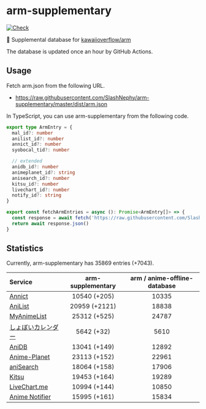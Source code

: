 # arm-supplementary

[![Check](https://github.com/SlashNephy/arm-supplementary/actions/workflows/check-node.yml/badge.svg)](https://github.com/SlashNephy/arm-supplementary/actions/workflows/check-node.yml)

💊 Supplemental database for [kawaiioverflow/arm](https://github.com/kawaiioverflow/arm)

The database is updated once an hour by GitHub Actions.

## Usage

Fetch arm.json from the following URL.

- https://raw.githubusercontent.com/SlashNephy/arm-supplementary/master/dist/arm.json

In TypeScript, you can use arm-supplementary from the following code.

```TypeScript
export type ArmEntry = {
  mal_id?: number
  anilist_id?: number
  annict_id?: number
  syobocal_tid?: number

  // extended
  anidb_id?: number
  animeplanet_id?: string
  anisearch_id?: number
  kitsu_id?: number
  livechart_id?: number
  notify_id?: string
}

export const fetchArmEntries = async (): Promise<ArmEntry[]> => {
  const response = await fetch('https://raw.githubusercontent.com/SlashNephy/arm-supplementary/master/dist/arm.json')
  return await response.json()
}
```

## Statistics

Currently, arm-supplementary has 35869 entries (+7043).

| Service                                     | arm-supplementary | arm / anime-offline-database |
| :------------------------------------------ | :---------------: | :--------------------------: |
| [Annict](https://annict.com)                |   10540 (+205)    |            10335             |
| [AniList](https://anilist.co)               |   20959 (+2121)   |            18838             |
| [MyAnimeList](https://myanimelist.net)      |   25312 (+525)    |            24787             |
| [しょぼいカレンダー](https://cal.syoboi.jp) |    5642 (+32)     |             5610             |
| [AniDB](https://anidb.net)                  |   13041 (+149)    |            12892             |
| [Anime-Planet](https://anime-planet.com)    |   23113 (+152)    |            22961             |
| [aniSearch](https://anisearch.com)          |   18064 (+158)    |            17906             |
| [Kitsu](https://kitsu.io)                   |   19453 (+164)    |            19289             |
| [LiveChart.me](https://livechart.me)        |   10994 (+144)    |            10850             |
| [Anime Notifier](https://notify.moe)        |   15995 (+161)    |            15834             |
